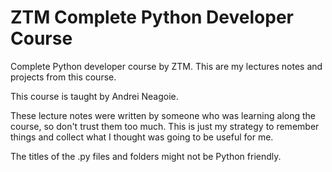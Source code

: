 # ZTM Complete Python Developer Course

Complete Python developer course by ZTM. This are my lectures notes and projects from this course.

This course is taught by Andrei Neagoie.

These lecture notes were written by someone who was learning along the course, so don't trust them too much.
This is just my strategy to remember things and collect what I thought was going to be useful for me.

The titles of the .py files and folders might not be Python friendly.
